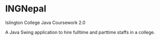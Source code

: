 # INGNepal
Islington College Java Coursework 2.0

A Java Swing application to hire fulltime and parttime staffs in a college.
